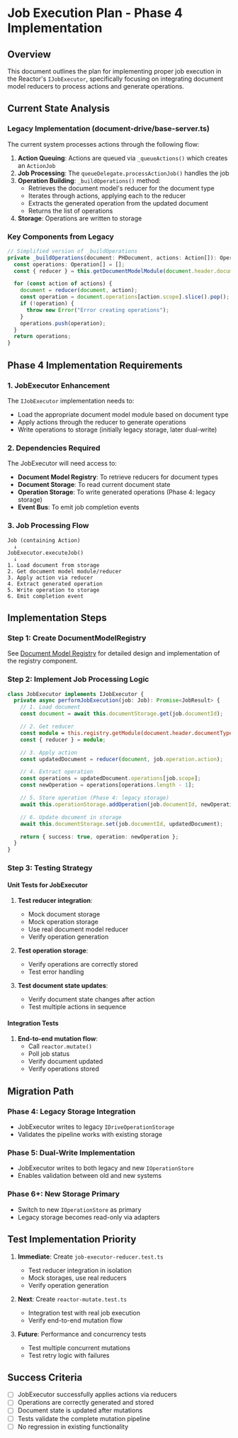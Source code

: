 # Job Execution Plan - Phase 4 Implementation

## Overview

This document outlines the plan for implementing proper job execution in the Reactor's `IJobExecutor`, specifically focusing on integrating document model reducers to process actions and generate operations.

## Current State Analysis

### Legacy Implementation (document-drive/base-server.ts)

The current system processes actions through the following flow:

1. **Action Queuing**: Actions are queued via `_queueActions()` which creates an `ActionJob`
2. **Job Processing**: The `queueDelegate.processActionJob()` handles the job
3. **Operation Building**: `_buildOperations()` method:
   - Retrieves the document model's reducer for the document type
   - Iterates through actions, applying each to the reducer
   - Extracts the generated operation from the updated document
   - Returns the list of operations
4. **Storage**: Operations are written to storage

### Key Components from Legacy

```typescript
// Simplified version of _buildOperations
private _buildOperations(document: PHDocument, actions: Action[]): Operation[] {
  const operations: Operation[] = [];
  const { reducer } = this.getDocumentModelModule(document.header.documentType);

  for (const action of actions) {
    document = reducer(document, action);
    const operation = document.operations[action.scope].slice().pop();
    if (!operation) {
      throw new Error("Error creating operations");
    }
    operations.push(operation);
  }
  return operations;
}
```

## Phase 4 Implementation Requirements

### 1. JobExecutor Enhancement

The `IJobExecutor` implementation needs to:

- Load the appropriate document model module based on document type
- Apply actions through the reducer to generate operations
- Write operations to storage (initially legacy storage, later dual-write)

### 2. Dependencies Required

The JobExecutor will need access to:

- **Document Model Registry**: To retrieve reducers for document types
- **Document Storage**: To read current document state
- **Operation Storage**: To write generated operations (Phase 4: legacy storage)
- **Event Bus**: To emit job completion events

### 3. Job Processing Flow

```
Job (containing Action)
  ↓
JobExecutor.executeJob()
  ↓
1. Load document from storage
2. Get document model module/reducer
3. Apply action via reducer
4. Extract generated operation
5. Write operation to storage
6. Emit completion event
```

## Implementation Steps

### Step 1: Create DocumentModelRegistry

See [Document Model Registry](Jobs/document-model-registry.md) for detailed design and implementation of the registry component.

### Step 2: Implement Job Processing Logic

```typescript
class JobExecutor implements IJobExecutor {
  private async performJobExecution(job: Job): Promise<JobResult> {
    // 1. Load document
    const document = await this.documentStorage.get(job.documentId);

    // 2. Get reducer
    const module = this.registry.getModule(document.header.documentType);
    const { reducer } = module;

    // 3. Apply action
    const updatedDocument = reducer(document, job.operation.action);

    // 4. Extract operation
    const operations = updatedDocument.operations[job.scope];
    const newOperation = operations[operations.length - 1];

    // 5. Store operation (Phase 4: legacy storage)
    await this.operationStorage.addOperation(job.documentId, newOperation);

    // 6. Update document in storage
    await this.documentStorage.set(job.documentId, updatedDocument);

    return { success: true, operation: newOperation };
  }
}
```

### Step 3: Testing Strategy

#### Unit Tests for JobExecutor

1. **Test reducer integration**:
   - Mock document storage
   - Mock operation storage
   - Use real document model reducer
   - Verify operation generation

2. **Test operation storage**:
   - Verify operations are correctly stored
   - Test error handling

3. **Test document state updates**:
   - Verify document state changes after action
   - Test multiple actions in sequence

#### Integration Tests

1. **End-to-end mutation flow**:
   - Call `reactor.mutate()`
   - Poll job status
   - Verify document updated
   - Verify operations stored

## Migration Path

### Phase 4: Legacy Storage Integration

- JobExecutor writes to legacy `IDriveOperationStorage`
- Validates the pipeline works with existing storage

### Phase 5: Dual-Write Implementation

- JobExecutor writes to both legacy and new `IOperationStore`
- Enables validation between old and new systems

### Phase 6+: New Storage Primary

- Switch to new `IOperationStore` as primary
- Legacy storage becomes read-only via adapters

## Test Implementation Priority

1. **Immediate**: Create `job-executor-reducer.test.ts`
   - Test reducer integration in isolation
   - Mock storages, use real reducers
   - Verify operation generation

2. **Next**: Create `reactor-mutate.test.ts`
   - Integration test with real job execution
   - Verify end-to-end mutation flow

3. **Future**: Performance and concurrency tests
   - Test multiple concurrent mutations
   - Test retry logic with failures

## Success Criteria

- [ ] JobExecutor successfully applies actions via reducers
- [ ] Operations are correctly generated and stored
- [ ] Document state is updated after mutations
- [ ] Tests validate the complete mutation pipeline
- [ ] No regression in existing functionality
